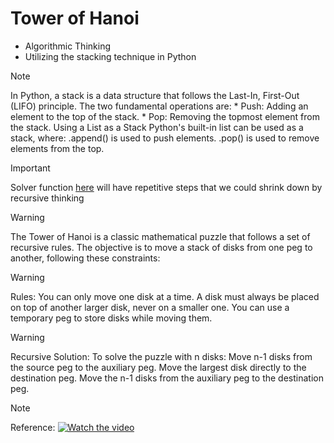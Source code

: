 # Tower of Hanoi
* Algorithmic Thinking
* Utilizing the stacking technique in Python
> [!NOTE]
>In Python, a stack is a data structure that follows the Last-In, First-Out (LIFO) principle. The two fundamental operations are: * Push: Adding an element to the top of the stack. * Pop: Removing the topmost element from the stack.
Using a List as a Stack
Python's built-in list can be used as a stack, where:
.append() is used to push elements.
.pop() is used to remove elements from the top.

> [!IMPORTANT]
> Solver function [here](https://github.com/hainguyen1511/tower-of-Hanoi/blob/main/full%20tower%20hanoi.txt) will have repetitive steps that we could shrink down by recursive thinking

> [!WARNING]
>The Tower of Hanoi is a classic mathematical puzzle that follows a set of recursive rules. The objective is to move a stack of disks from one peg to another, following these constraints:

> [!WARNING]
> Rules:
You can only move one disk at a time.
A disk must always be placed on top of another larger disk, never on a smaller one.
You can use a temporary peg to store disks while moving them.

> [!WARNING]
> Recursive Solution:
To solve the puzzle with n disks:
Move n-1 disks from the source peg to the auxiliary peg.
Move the largest disk directly to the destination peg.
Move the n-1 disks from the auxiliary peg to the destination peg.

> [!NOTE]
> Reference: 
[![Watch the video](https://github.com/user-attachments/assets/a38a7bf4-98f6-4045-9ae0-0ce5045f5d2b)](https://youtu.be/rf6uf3jNjbo?si=faxTwA2x6dNK_1lz)

